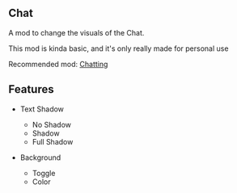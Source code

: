 ## Chat
A mod to change the visuals of the Chat.

This mod is kinda basic, and it's only really made for personal use

Recommended mod: [Chatting](https://modrinth.com/mod/chatting)

## Features
- Text Shadow
  - No Shadow
  - Shadow
  - Full Shadow

- Background
  - Toggle
  - Color